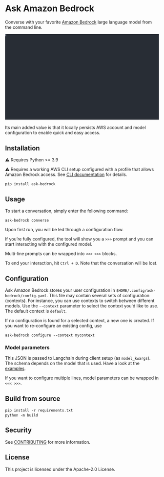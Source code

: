 # Ask Amazon Bedrock

Converse with your favorite [Amazon Bedrock](https://aws.amazon.com/bedrock/) large language model from the command line.

<p>
  <img width="1000" src="README.svg">
</p>

Its main added value is that it locally persists AWS account and model configuration to enable quick and easy access.

## Installation

⚠️ Requires Python >= 3.9

⚠️ Requires a working AWS CLI setup configured with a profile that allows Amazon Bedrock access. See [CLI documentation](https://docs.aws.amazon.com/cli/latest/userguide/cli-configure-files.html) for details.

```
pip install ask-bedrock
```

## Usage

To start a conversation, simply enter the following command:

```
ask-bedrock converse
```

Upon first run, you will be led through a configuration flow.

If you’re fully configured, the tool will show you a `>>>` prompt and you can start interacting with the configured model.

Multi-line prompts can be wrapped into `<<< >>>` blocks.

To end your interaction, hit `Ctrl + D`. Note that the conversation will be lost.

## Configuration

Ask Amazon Bedrock stores your user configuration in `$HOME/.config/ask-bedrock/config.yaml`. This file may contain several sets of configuration (contexts). For instance, you can use contexts to switch between different models. Use the `--context` parameter to select the context you'd like to use. The default context is `default`.

If no configuration is found for a selected context, a new one is created. If you want to re-configure an existing config, use 

```
ask-bedrock configure --context mycontext
```

### Model parameters

This JSON is passed to Langchain during client setup (as `model_kwargs`). The schema depends on the model that is used. Have a look at the [examples](model_params_examples.md).

If you want to configure multiple lines, model parameters can be wrapped in `<<< >>>`.

## Build from source

```
pip install -r requirements.txt
python -m build
```

## Security

See [CONTRIBUTING](CONTRIBUTING.md#security-issue-notifications) for more information.

## License

This project is licensed under the Apache-2.0 License.

